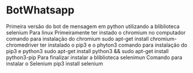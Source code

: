 # BotWhatsapp
Primeira versão do bot de mensagem em python utilizando a bliblioteca selenium Para linux
Primeiramente ter instado o chromium no computador
comando para instalação do chromium
sudo apt-get install chromium-chromedriver 
ter instalado o pip3 e o phyton3
comando para instalação do pip3 e python3
sudo apt-get install python3 && sudo apt-get install python3-pip
Para finalizar instalar a bliblioteca selenimun
Comando para instalar o Selenium
pip3 install selenium 
